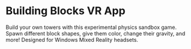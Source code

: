 # Building Blocks VR App
Build your own towers with this experimental physics sandbox game.
Spawn different block shapes, give them color, change their gravity, and more!
Designed for Windows Mixed Reality headsets.
